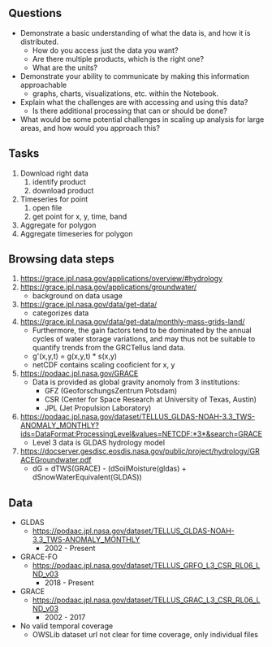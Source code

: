 ## Questions

* Demonstrate a basic understanding of what the data is, and how it is distributed.
	* How do you access just the data you want?
	* Are there multiple products, which is the right one?
	* What are the units?
* Demonstrate your ability to communicate by making this information approachable
	* graphs, charts, visualizations, etc. within the Notebook.
* Explain what the challenges are with accessing and using this data?
	* Is there additional processing that can or should be done?
* What would be some potential challenges in scaling up analysis for large areas, and how
would you approach this?

## Tasks

1. Download right data
	1. identify product
	2. download product
2. Timeseries for point
	1. open file
	2. get point for x, y, time, band
3. Aggregate for polygon
4. Aggregate timeseries for polygon

## Browsing data steps

1. https://grace.jpl.nasa.gov/applications/overview/#hydrology
2. https://grace.jpl.nasa.gov/applications/groundwater/
	* background on data usage
3. https://grace.jpl.nasa.gov/data/get-data/
	* categorizes data
4. https://grace.jpl.nasa.gov/data/get-data/monthly-mass-grids-land/
	* Furthermore, the gain factors tend to be dominated by the annual cycles of water storage variations, and may thus not be suitable to quantify trends from the GRCTellus land data.
	* g'(x,y,t) = g(x,y,t) * s(x,y)
	* netCDF contains scaling cooficient for x, y
5. https://podaac.jpl.nasa.gov/GRACE
	* Data is provided as global gravity anomoly from 3 institutions:
		* GFZ (GeoforschungsZentrum Potsdam)
		* CSR (Center for Space Research at University of Texas, Austin)
		* JPL (Jet Propulsion Laboratory)
6. https://podaac.jpl.nasa.gov/dataset/TELLUS_GLDAS-NOAH-3.3_TWS-ANOMALY_MONTHLY?ids=DataFormat:ProcessingLevel&values=NETCDF:*3*&search=GRACE
	* Level 3 data is GLDAS hydrology model
7. https://docserver.gesdisc.eosdis.nasa.gov/public/project/hydrology/GRACEGroundwater.pdf
	* dG = dTWS(GRACE) - (dSoilMoisture(gldas) + dSnowWaterEquivalent(GLDAS))


## Data

* GLDAS
	* https://podaac.jpl.nasa.gov/dataset/TELLUS_GLDAS-NOAH-3.3_TWS-ANOMALY_MONTHLY
		* 2002 - Present
* GRACE-FO
	* https://podaac.jpl.nasa.gov/dataset/TELLUS_GRFO_L3_CSR_RL06_LND_v03
		* 2018 - Present
* GRACE
	* https://podaac.jpl.nasa.gov/dataset/TELLUS_GRAC_L3_CSR_RL06_LND_v03
		* 2002 - 2017
* No valid temporal coverage
	* OWSLib dataset url not clear for time coverage, only individual files
